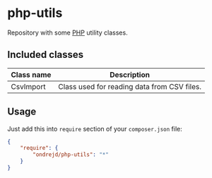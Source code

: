 # php-utils

Repository with some [PHP](http://php.net/) utility classes.

## Included classes

| Class name | Description
|------------|--------------
| CsvImport  | Class used for reading data from CSV files.

## Usage

Just add this into `require` section of your `composer.json` file:

```json
{
	"require": {
		"ondrejd/php-utils": "*"
	}
}
```
